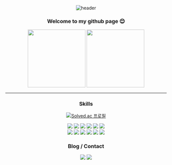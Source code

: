 <div align="center">

  ![header](https://capsule-render.vercel.app/api?type=Cylinder&&color=877cc3&height=150&section=header&fontColor=ffffff&fontSize=70&animation=fadeIn&fontAlignY=55&desc=%20&descAlignY=62&descAlign=62&text=kdelay)

  ### Welcome to my github page :blush:

  <p>
    <img height="180em" src="https://github-readme-stats.vercel.app/api?username=kdelay&show_icons=true&theme=tokyonight"/>
    <img height="180em" src="https://github-readme-stats.vercel.app/api/top-langs/?username=kdelay&layout=compact&theme=tokyonight&langs_count=8"/>
  </p>

---
  
  ### Skills
  
   [![Solved.ac 프로필](http://mazassumnida.wtf/api/v2/generate_badge?boj=kdelay2000)](https://solved.ac/kdelay2000)
  
  <img src="https://img.shields.io/badge/JavaScript-F7DF1E?style=for-the-badge&logo=JavaScript&logoColor=white"> <img src="https://img.shields.io/badge/Java-ED8B00?style=for-the-badge&logo=openjdk&logoColor=white">
  <img src="https://img.shields.io/badge/Spring-6DB33F?style=for-the-badge&logo=spring&logoColor=white">
  <img src="https://img.shields.io/badge/PHP-777BB4?style=for-the-badge&logo=php&logoColor=white">
  <img src="https://img.shields.io/badge/jQuery-0769AD?style=for-the-badge&logo=jquery&logoColor=white">
  <img src="https://img.shields.io/badge/MySQL-005C84?style=for-the-badge&logo=mysql&logoColor=white"><br/>
  <img src="https://img.shields.io/badge/GIT-E44C30?style=for-the-badge&logo=git&logoColor=white">
  <img src="https://img.shields.io/badge/Jenkins-D24939?style=for-the-badge&logo=Jenkins&logoColor=white">
  <img src="https://img.shields.io/badge/docker-%230db7ed.svg?style=for-the-badge&logo=docker&logoColor=white">
  <img src="https://img.shields.io/badge/HTML-239120?style=for-the-badge&logo=html5&logoColor=white">
  <img src="https://img.shields.io/badge/CSS-239120?&style=for-the-badge&logo=css3&logoColor=white">
  <img src="https://img.shields.io/badge/Microsoft_Office-D83B01?style=for-the-badge&logo=microsoft-office&logoColor=white">
  
  ### Blog / Contact
  <a href="https://cojyeon.tistory.com/"><img src="https://img.shields.io/badge/TISTORY-FF8800?style=flat&logo=tistory&logoColor=white"/></a>
  <img src="https://img.shields.io/badge/kdelay20@gmail.com-D14836?style=flat&logo=gmail&logoColor=white"/>
  
</div>
